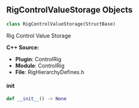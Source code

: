 ## RigControlValueStorage Objects

```python
class RigControlValueStorage(StructBase)
```

Rig Control Value Storage

**C++ Source:**

- **Plugin**: ControlRig
- **Module**: ControlRig
- **File**: RigHierarchyDefines.h

<a id="unreal.RigControlValueStorage.__init__"></a>

#### __init__

```python
def __init__() -> None
```

<a id="unreal.RigControlLimitEnabled"></a>